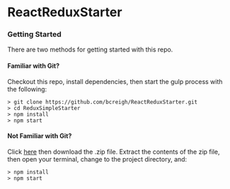 # ReactReduxStarter

### Getting Started

There are two methods for getting started with this repo.

#### Familiar with Git?
Checkout this repo, install dependencies, then start the gulp process with the following:

```
> git clone https://github.com/bcreigh/ReactReduxStarter.git
> cd ReduxSimpleStarter
> npm install
> npm start
```

#### Not Familiar with Git?
Click [here](https://github.com/bcreigh/ReactReduxStarter/releases) then download the .zip file.  Extract the contents of the zip file, then open your terminal, change to the project directory, and:

```
> npm install
> npm start
```
